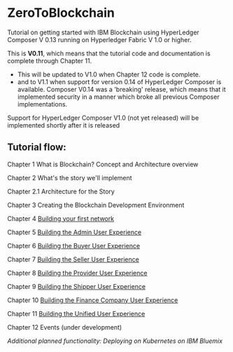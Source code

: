 # ZeroToBlockchain
Tutorial on getting started with IBM Blockchain using HyperLedger Composer V 0.13 running on Hyperledger Fabric V 1.0 or higher. 

This is **V0.11**, which means that the tutorial code and documentation is complete through Chapter 11. 
 - This will be updated to V1.0 when Chapter 12 code is complete.
 - and to V1.1 when support for version 0.14 of HyperLedger Composer is available. Composer V0.14 was a 'breaking' release, which means that it implemented security in a manner which broke all previous Composer implementations.  

Support for HyperLedger Composer V1.0 (not yet released) will be implemented shortly after it is released

## Tutorial flow: 

Chapter 1 What is Blockchain? Concept and Architecture overview

Chapter 2 What's the story we'll implement

Chapter 2.1 Architecture for the Story

Chapter 3 Creating the Blockchain Development Environment

Chapter 4 [Building your first network](./Chapter04/README.md)

Chapter 5 [Building the Admin User Experience](./Chapter05/README.md)

Chapter 6 [Building the Buyer User Experience](./Chapter06/README.md)

Chapter 7 [Building the Seller User Experience](./Chapter07/README.md)

Chapter 8 [Building the Provider User Experience](./Chapter09/README.md)

Chapter 9 [Building the Shipper User Experience](./Chapter09/README.md)

Chapter 10 [Building the Finance Company User Experience](./Chapter10/README.md)

Chapter 11 [Building the Unified User Experience](./Chapter11/README.md)

Chapter 12 Events (under development)

*Additional planned functionality: Deploying on Kubernetes on IBM Bluemix*
